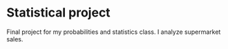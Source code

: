# Statistical project

Final project for my probabilities and statistics class. I analyze supermarket sales.
